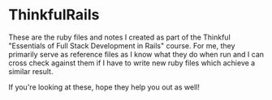 # ThinkfulRails
These are the ruby files and notes I created as part of the Thinkful "Essentials of Full Stack Development in Rails" course. 
For me, they primarily serve as reference files as I know what they do when run and I can cross check against them if I have to write new ruby files which achieve a similar result.

If you're looking at these, hope they help you out as well!
